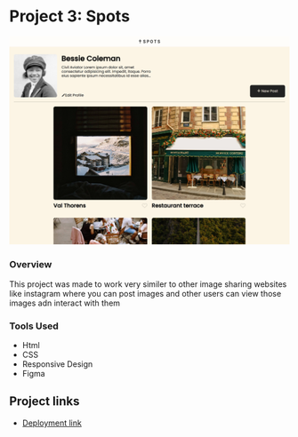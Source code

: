 # Project 3: Spots

![screen-shot](./images/chemai-dev.github.io_se_project_spots_.png)

### Overview

This project was made to work very similer to other image sharing websites like instagram where you can post images and other users can view those images adn interact with them

### Tools Used

- Html
- CSS
- Responsive Design
- Figma

## Project links

- [Deployment link](https://chemai-dev.github.io/se_project_spots/)
